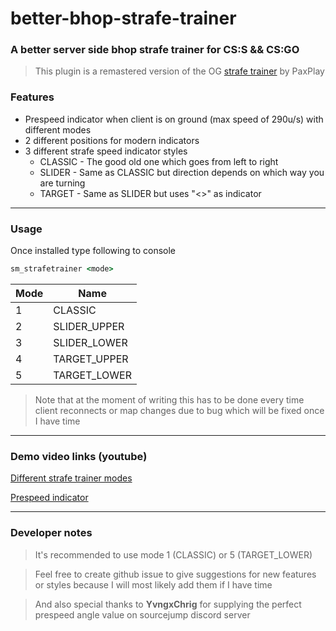 # better-bhop-strafe-trainer

### A better server side bhop strafe trainer for CS:S && CS:GO

> This plugin is a remastered version of the OG [strafe trainer](https://github.com/PaxPlay/bhop-strafe-trainer/) by PaxPlay

### Features

- Prespeed indicator when client is on ground (max speed of 290u/s) with different modes
- 2 different positions for modern indicators
- 3 different strafe speed indicator styles
  - CLASSIC - The good old one which goes from left to right
  - SLIDER - Same as CLASSIC but direction depends on which way you are turning
  - TARGET - Same as SLIDER but uses "<>" as indicator

---

### Usage

Once installed type following to console

```cmd
sm_strafetrainer <mode>
```

| Mode | Name         |
| ---- | ------------ |
| 1    | CLASSIC      |
| 2    | SLIDER_UPPER |
| 3    | SLIDER_LOWER |
| 4    | TARGET_UPPER |
| 5    | TARGET_LOWER |

> Note that at the moment of writing this has to be done every time client reconnects or map changes due to bug which will be fixed once I have time

---

### Demo video links (youtube)

[Different strafe trainer modes](https://www.youtube.com/watch?v=nBEFEU2gIcY)

[Prespeed indicator](https://www.youtube.com/watch?v=Itg-NgfPNAU)

---

### Developer notes

> It's recommended to use mode 1 (CLASSIC) or 5 (TARGET_LOWER)

> Feel free to create github issue to give suggestions for new features or styles because I will most likely add them if I have time

> And also special thanks to **YvngxChrig** for supplying the perfect prespeed angle value on sourcejump discord server
